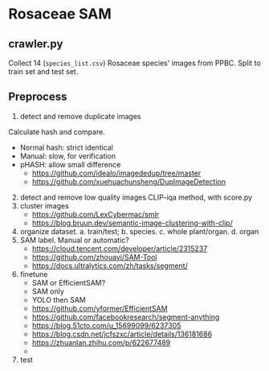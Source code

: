 # Rosaceae SAM

## crawler.py

Collect 14 (`species_list.csv`) Rosaceae species' images from PPBC.
Split to train set and test set.

## Preprocess
1. detect and remove duplicate images

Calculate hash and compare.

   - Normal hash: strict identical
   - Manual: slow, for verification
   - pHASH: allow small difference 
      - https://github.com/idealo/imagededup/tree/master
      - https://github.com/xuehuachunsheng/DupImageDetection
2. detect and remove low quality images
    CLIP-iqa method, with score.py
3. cluster images
   - https://github.com/LexCybermac/smlr
   - https://blog.bruun.dev/semantic-image-clustering-with-clip/
4. organize dataset. a. train/test; b. species. c. whole plant/organ. d. organ
5. SAM label. Manual or automatic?
    - https://cloud.tencent.com/developer/article/2315237
    - https://github.com/zhouayi/SAM-Tool
    - https://docs.ultralytics.com/zh/tasks/segment/
6. finetune
    - SAM or EfficientSAM?
    - SAM only
    - YOLO then SAM
    - https://github.com/yformer/EfficientSAM
    - https://github.com/facebookresearch/segment-anything
    - https://blog.51cto.com/u_15699099/6237305
    - https://blog.csdn.net/jcfszxc/article/details/136181686
    - https://zhuanlan.zhihu.com/p/622677489
    -
7. test
